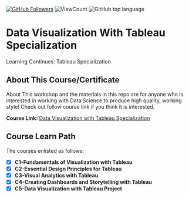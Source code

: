 

<a href="https://github.com/hacceebhassan"><img src="https://img.shields.io/github/followers/hacceebhassan?label=Follow%20Me&logo=github" alt="GitHub Followers" /></a>
![ViewCount](<https://views.whatilearened.today/views/github/hacceebhassan/data-visualization-with-tableau-specialization.svg?cache=remove>)
![GitHub top language](<https://img.shields.io/github/languages/top/data-visualization-with-tableau-specialization?style=flat>)

# Data Visualization With Tableau Specialization
Learning Continues: Tableau Specialization

## About This Course/Certificate

About This workshop and the materials in this repo are for anyone who is interested in working with Data Science to produce high quality, working style! Check out follow course link if you think it is interested.

**Course Link:** [Data Visualization with Tableau Specialization](https://www.coursera.org/specializations/data-visualization)

## Course Learn Path

The courses enlisted as follows:

- [x] **C1-Fundamentals of Visualization with Tableau**
- [x] **C2-Essential Design Principles for Tableau**
- [x] **C3-Visual Analytics with Tableau**
- [x] **C4-Creating Dashboards and Storytelling with Tableau**
- [x] **C5-Data Visualization with Tableau Project**
